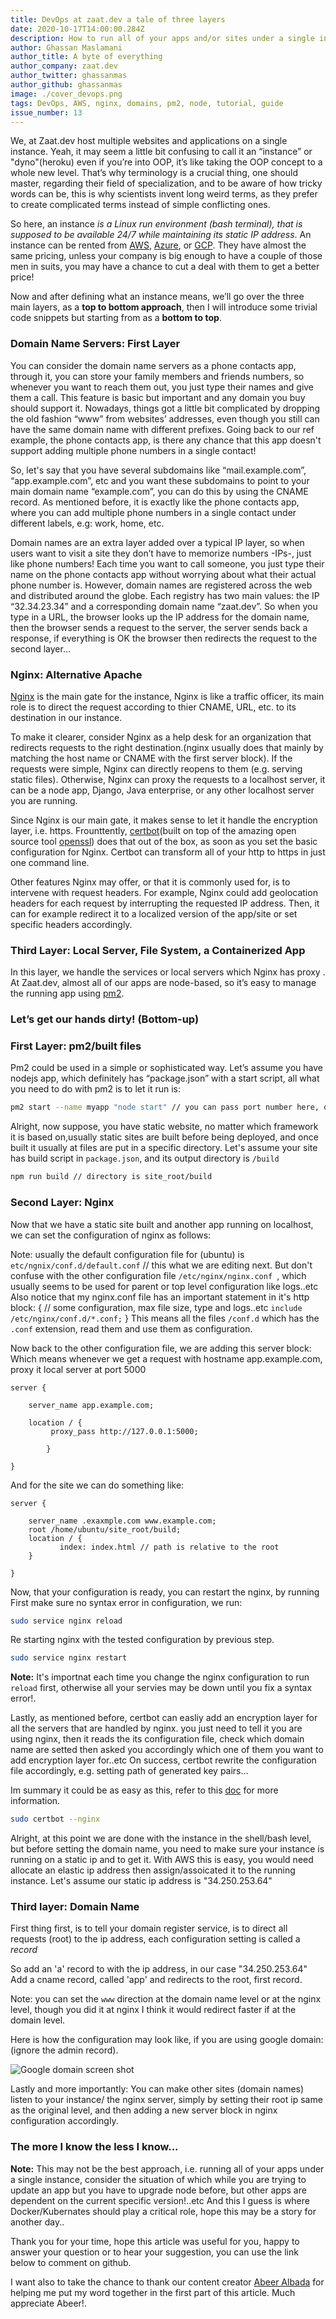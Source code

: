 ```yaml
---
title: DevOps at zaat.dev a tale of three layers
date: 2020-10-17T14:00:00.284Z
description: How to run all of your apps and/or sites under a single instance
author: Ghassan Maslamani
author_title: A byte of everything
author_company: zaat.dev
author_twitter: ghassanmas
author_github: ghassanmas
image: ./cover_devops.png
tags: DevOps, AWS, nginx, domains, pm2, node, tutorial, guide
issue_number: 13
---
```


We, at Zaat.dev host multiple websites and applications on a single instance. Yeah, it may seem a little bit confusing to call it an “instance” or "dyno"(heroku) even if you’re into OOP, it’s like taking the OOP concept to a whole new level. That’s why terminology is a crucial thing, one should master, regarding their field of specialization, and to be aware of how tricky words can be, this is why scientists invent long weird terms, as they prefer to create complicated terms instead of simple conflicting ones.

So here, an instance _is a Linux run environment (bash terminal), that is supposed to be available 24/7 while maintaining its static IP address_.
An instance can be rented from [AWS](https://aws.amazon.com/), [Azure](https://azure.microsoft.com/en-us/), or [GCP](https://cloud.google.com/). They have almost the same pricing, unless your company is big enough to have a couple of those men in suits, you may have a chance to cut a deal with them to get a better price!

Now and after defining what an instance means, we’ll go over the three main layers, as a **top to bottom approach**, then I will introduce some trivial code snippets but starting from as a **bottom to top**.

### Domain Name Servers: First Layer

You can consider the domain name servers as a phone contacts app, through it, you can store your family members and friends numbers, so whenever you want to reach them out, you just type their names and give them a call. This feature is basic but important and any domain you buy should support it.
Nowadays, things got a little bit complicated by dropping the old fashion “www” from websites’ addresses, even though you still can have the same domain name with different prefixes. Going back to our ref example, the phone contacts app, is there any chance that this app doesn't support adding multiple phone numbers in a single contact!

So, let's say that you have several subdomains like “mail.example.com”, “app.example.com”, etc and you want these subdomains to point to your main domain name “example.com”, you can do this by using the CNAME record. As mentioned before, it is exactly like the phone contacts app, where you can add multiple phone numbers in a single contact under different labels, e.g: work, home, etc.

Domain names are an extra layer added over a typical IP layer, so when users want to visit a site they don’t have to memorize numbers -IPs-, just like phone numbers! Each time you want to call someone, you just type their name on the phone contacts app without worrying about what their actual phone number is. However, domain names are registered across the web and distributed around the globe. Each registry has two main values: the IP “32.34.23.34” and a corresponding domain name “zaat.dev”. So when you type in a URL, the browser looks up the IP address for the domain name, then the browser sends a request to the server, the server sends back a response, if everything is OK the browser then redirects the request to the second layer…

### Nginx: Alternative Apache

[Nginx](nginx.org) is the main gate for the instance, Nginx is like a traffic officer, its main role is to direct the request according to thier CNAME, URL, etc. to its destination in our instance.

To make it clearer, consider Nginx as a help desk for an organization that redirects requests to the right destination.(nginx usually does that mainly by matching the host name or CNAME with the first server block). If the requests were simple, Nginx can directly reopens to them (e.g. serving static files). Otherwise, Nginx can proxy the requests to a localhost server, it can be a node app, Django, Java enterprise, or any other localhost server you are running.

Since Nginx is our main gate, it makes sense to let it handle the encryption layer, i.e. https. Frounttently, [certbot](https://certbot.eff.org/)(built on top of the amazing open source tool [openssl](https://www.openssl.org/)) does that out of the box, as soon as you set the basic configuration for Nginx. Certbot can transform all of your http to https in just one command line.

Other features Nginx may offer, or that it is commonly used for, is to intervene with request headers. For example, Nginx could add geolocation headers for each request by interrupting the requested IP address. Then, it can for example redirect it to a localized version of the app/site or set specific headers accordingly.

### Third Layer: Local Server, File System, a Containerized App

In this layer, we handle the services or local servers which Nginx has proxy . At Zaat.dev, almost all of our apps are node-based, so it’s easy to manage the running app using [pm2](https://pm2.keymetrics.io/).

### Let’s get our hands dirty! (Bottom-up)

### First Layer: pm2/built files

Pm2 could be used in a simple or sophisticated way. Let’s assume you have nodejs app, which definitely has “package.json” with a start script, all what you need to do with pm2 is to let it run is:

```bash
pm2 start --name myapp "node start" // you can pass port number here, otherwise pm2 take app default, lets assume port is 5000 here
```

Alright, now suppose, you have static website, no matter which framework it is based on,usually static sites are built before being deployed, and once built it usually at files are put in a specific directory. Let's assume your site has build script in `package.json`, and its output directory is `/build`

```bash
npm run build // directory is site_root/build
```

### Second Layer: Nginx

Now that we have a static site built and another app running on localhost, we can set the configuration of nginx as follows:

Note: usually the default configuration file for (ubuntu) is
`etc/ngnix/conf.d/default.conf` // this what we are editing next.
But don't confuse with the other configuration file `/etc/nginx/nginx.conf `,
which usually seems to be used for parent or top level configuration like logs..etc
Also notice that my nginx.conf file has an important statement in it's http block:
{
// some configuration, max file size, type and logs..etc
`include /etc/nginx/conf.d/*.conf;`
}
This means all the files `/conf.d` which has the `.conf` extension, read them and use them as configuration.

Now back to the other configuration file, we are adding this server block:
Which means whenever we get a request with hostname app.example.com, proxy it local server at port 5000

```nginx
server {

    server_name app.example.com;

    location / {
         proxy_pass http://127.0.0.1:5000;

        }

}
```

And for the site we can do something like:

```nginx
server {

    server_name .exaxmple.com www.example.com;
    root /home/ubuntu/site_root/build;
    location / {
           index: index.html // path is relative to the root
    }

}
```

Now, that your configuration is ready, you can restart the nginx, by running
First make sure no syntax error in configuration, we run:

```bash
sudo service nginx reload
```

Re starting nginx with the tested configuration by previous step.

```bash
sudo service nginx restart
```

**Note:** It's importnat each time you change the nginx configuration to run `reload` first, otherwise all your servies may be down until you fix a syntax error!.

Lastly, as mentioned before, certbot can easliy add an encryption layer for all the servers that are handled by nginx. you just need to tell it you are using nginx, then it reads the its configuration file, check which domain name are setted then asked you accordingly which one of them you want to add encryption layer for..etc
On success, certbot rewrite the configuration file accordingly, e.g. setting path of generated key pairs...

Im summary it could be as easy as this, refer to this [doc](https://certbot.eff.org/lets-encrypt/ubuntubionic-nginx) for more information.

```bash
sudo certbot --nginx
```

Alright, at this point we are done with the instance in the shell/bash level, but before setting the domain name, you need to make sure your instance is running on a static ip and to get it. With AWS this is easy, you would need allocate an elastic ip address then assign/assoicated it to the running instance.
Let's assume our static ip address is "34.250.253.64"

### Third layer: Domain Name

First thing first, is to tell your domain register service, is to direct all requests (root) to the ip address, each configuration setting is called a _record_

So add an 'a' record to with the ip address, in our case "34.250.253.64"
Add a cname record, called 'app' and redirects to the root, first record.

Note: you can set the `www` direction at the domain name level or at the nginx level, though you did it at nginx I think it would redirect faster if at the domain level.

Here is how the configuration may look like, if you are using google domain: (ignore the admin record).

![Google domain screen shot](./google_domain_shot.png)

Lastly and more importantly: You can make other sites (domain names) listen to your instance/ the nginx server, simply by setting their root ip same as the original level, and then adding a new server block in nginx configuration accordingly.

### The more I know the less I know...

**Note:** This may not be the best approach, i.e. running all of your apps under a single instance, consider the situation of which while you are trying to update an app but you have to upgrade node before, but other apps are dependent on the current specific version!..etc And this I guess is where Docker/Kubernates should play a critical role, hope this may be a story for another day..

Thank you for your time, hope this article was useful for you, happy to answer your question or to hear your suggestion, you can use the link below to comment on github.

I want also to take the chance to thank our content creator [Abeer Albada](https://github.com/AbeerAlbada) for helping me put my word together in the first part of this article. Much appreciate Abeer!.
